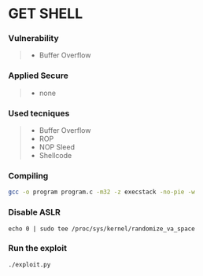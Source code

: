 # GET SHELL

### Vulnerability

> - Buffer Overflow

### Applied Secure

> - none

### Used tecniques

> - Buffer Overflow
> - ROP
> - NOP Sleed
> - Shellcode

### Compiling

```bash
gcc -o program program.c -m32 -z execstack -no-pie -w
```

### Disable ASLR

```
echo 0 | sudo tee /proc/sys/kernel/randomize_va_space
```

### Run the exploit

```bash
./exploit.py
```
